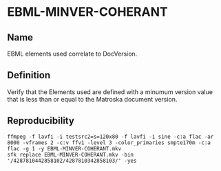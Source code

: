 # EBML-MINVER-COHERANT

## Name

EBML elements used correlate to DocVersion.

## Definition

Verify that the Elements used are defined with a minumum version value that is less than or equal to the Matroska document version.

## Reproducibility
```
ffmpeg -f lavfi -i testsrc2=s=120x80 -f lavfi -i sine -c:a flac -ar 8000 -vframes 2 -c:v ffv1 -level 3 -color_primaries smpte170m -c:a flac -g 1 -y EBML-MINVER-COHERANT.mkv
sfk replace EBML-MINVER-COHERANT.mkv -bin '/4287810442858102/4287810342858103/' -yes
```

